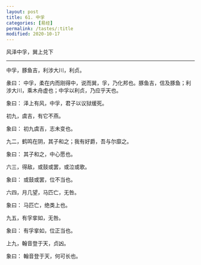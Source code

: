 ```yaml
---
layout: post
title: 61. 中孚
categories: [易经]
permalink: /tastes/:title
modified: 2020-10-17
---
```


风泽中孚，巽上兑下

---

中孚，豚鱼吉，利涉大川，利贞。

彖曰： 中孚，柔在内而刚得中，说而巽，孚，乃化邦也。豚鱼吉，信及豚鱼；利涉大川，乘木舟虚也；中孚以利贞，乃应乎天也。

象曰： 泽上有风，中孚，君子以议狱缓死。

初九，虞吉，有它不燕。

象曰： 初九虞吉，志未变也。

九二，鹤鸣在阴，其子和之；我有好爵，吾与尔靡之。

象曰： 其子和之，中心愿也。

六三，得敌，或鼓或罢，或泣或歌。

象曰： 或鼓或罢，位不当也。

六四，月几望，马匹亡，无咎。

象曰： 马匹亡，绝类上也。

九五，有孚挛如，无咎。

象曰： 有孚挛如，位正当也。

上九，翰音登于天，贞凶。

象曰： 翰音登于天，何可长也。
